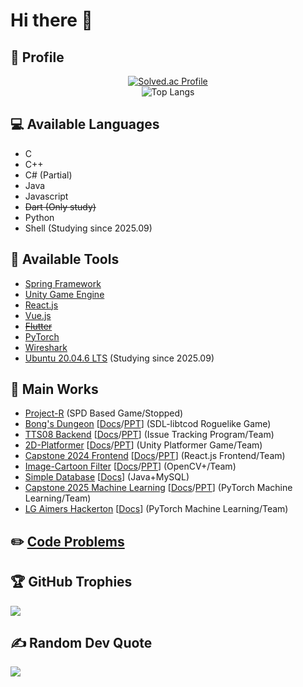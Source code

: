 # Hi there 👋

## 🪪 Profile
<div align=center>
  
[![Solved.ac Profile](http://mazassumnida.wtf/api/v2/generate_badge?boj=Richardyun01)](https://solved.ac/Richardyun01/)
<br>
![Top Langs](https://github-readme-stats.vercel.app/api/top-langs/?username=Richardyun01)

<div align=left>
  
## 💻 Available Languages
- C
- C++
- C# (Partial)
- Java
- Javascript
- ~~Dart (Only study)~~
- Python
- Shell (Studying since 2025.09)

## 🧰 Available Tools
- [Spring Framework](https://spring.io/)
- [Unity Game Engine](https://unity.com/)
- [React.js](https://react.dev/)
- [Vue.js](https://vuejs.org/)
- ~~[Flutter](https://flutter.dev/)~~
- [PyTorch](https://pytorch.org/)
- [Wireshark](https://www.wireshark.org/)
- [Ubuntu 20.04.6 LTS](https://releases.ubuntu.com/focal/) (Studying since 2025.09)

## 📄 Main Works
- [Project-R](https://github.com/Richardyun01/Project-R) (SPD Based Game/Stopped)
- [Bong's Dungeon](https://github.com/Richardyun01/Bong-Dungeon) [[Docs](https://github.com/Richardyun01/Bong-Dungeon/blob/main/Project%20Report.pdf)/[PPT](https://github.com/Richardyun01/Bong-Dungeon/blob/main/OOP%20presentation.pdf)] (SDL-libtcod Roguelike Game)
- [TTS08 Backend](https://github.com/SE01-TeamProject/TTS08) [[Docs](https://github.com/SE01-TeamProject/TTS08/blob/main/%5B8%EC%A1%B0%5D%20%EC%9D%B4%EC%8A%88%EA%B4%80%EB%A6%AC%20%EC%8B%9C%EC%8A%A4%ED%85%9C%20%EA%B0%9C%EB%B0%9C%20%EB%B3%B4%EA%B3%A0%EC%84%9C.pdf)/[PPT](https://github.com/SE01-TeamProject/TTS08/blob/main/%EC%9D%B4%EC%8A%88%20%EA%B4%80%EB%A6%AC%20%ED%94%84%EB%A1%9C%EA%B7%B8%EB%9E%A8%20PPT.pdf)] (Issue Tracking Program/Team)
- [2D-Platformer](https://github.com/Richardyun01/2D-Platformer) [[Docs](https://github.com/Richardyun01/2D-Platformer/wiki)/[PPT](https://github.com/Richardyun01/2D-Platformer/blob/main/ppt.pdf)] (Unity Platformer Game/Team)
- [Capstone 2024 Frontend](https://github.com/Capstone-2024-yh/Front-end) [[Docs](https://github.com/Capstone-2024-yh/Documents/blob/main/5%EC%A1%B0%20%EC%B5%9C%EC%A2%85%20%EB%B3%B4%EA%B3%A0%EC%84%9C.pdf)/[PPT](https://github.com/Capstone-2024-yh/Documents/blob/main/5%EC%A1%B0%20%EA%B8%B0%EB%A7%90%20%EB%B0%9C%ED%91%9C%20PPT.pdf)] (React.js Frontend/Team)
- [Image-Cartoon Filter](https://github.com/Video-OpenCV-Team1/Cartoonize) [[Docs](https://github.com/Video-OpenCV-Team1/Cartoonize/blob/main/Team1_OK_Final.pdf)/[PPT](https://github.com/Video-OpenCV-Team1/Cartoonize/blob/main/Team1_OK_PPT.pdf)] (OpenCV+/Team)
- [Simple Database](https://github.com/Richardyun01/Database-Project) [[Docs](https://github.com/Richardyun01/Database-Project/blob/main/%EB%8D%B0%EC%9D%B4%ED%84%B0%EB%B2%A0%EC%9D%B4%EC%8A%A4%20%EC%84%A4%EA%B3%84%20Part2.pdf)] (Java+MySQL)
- [Capstone 2025 Machine Learning](https://github.com/orgs/2025-Capstone-2/repositories) [[Docs](https://github.com/2025-Capstone-2/Documents/blob/main/2025-1%20%EC%BA%A1%EC%8A%A4%ED%86%A4%20%EC%B5%9C%EC%A2%85%20%EB%B3%B4%EA%B3%A0%EC%84%9C.pdf)/[PPT](https://github.com/2025-Capstone-2/Documents/blob/main/%EC%BA%A1%EC%8A%A4%ED%86%A4%20%EB%A7%A4%EB%89%B4%EC%96%BC.pdf)] (PyTorch Machine Learning/Team)
- [LG Aimers Hackerton](https://github.com/Richardyun01/LG-Aimers-Hackerton) [[Docs](https://github.com/Richardyun01/LG-Aimers-Hackerton/blob/main/docs.pdf)] (PyTorch Machine Learning/Team)

## ✏️ [Code Problems](https://github.com/Richardyun01/Code-Snippet)

## 🏆 GitHub Trophies
![](https://github-profile-trophy.vercel.app/?username=Richardyun01&theme=flat&no-frame=true&no-bg=false&margin-w=4)

## ✍️ Random Dev Quote
![](https://quotes-github-readme.vercel.app/api?type=horizontal&theme=dark)
